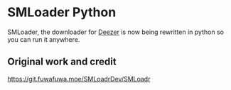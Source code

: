 # SMLoader Python
SMLoader, the downloader for [Deezer](https://deezer.com) is now being rewritten in python so you can run it anywhere.  

## Original work and credit
https://git.fuwafuwa.moe/SMLoadrDev/SMLoadr
